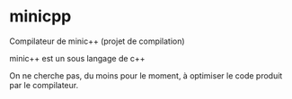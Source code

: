 minicpp
=======

Compilateur de minic++ (projet de compilation)

minic++ est un sous langage de c++

On ne cherche pas, du moins pour le moment, à optimiser le code produit par le compilateur.
